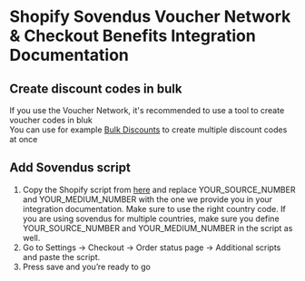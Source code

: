 # Shopify Sovendus Voucher Network & Checkout Benefits Integration Documentation


## Create discount codes in bulk

If you use the Voucher Network, it's recommended to use a tool to create voucher codes in bluk \
You can use for example [Bulk Discounts](https://apps.shopify.com/bulk-discounts) to create multiple discount codes at once

## Add Sovendus script

1.	Copy the Shopify script from [here](https://github.com/Sovendus-GmbH/Sovendus-Shopify-Voucher-Network-and-Checkout-Benefits-Documentation/blob/main/shopify.template.html) and replace YOUR_SOURCE_NUMBER and YOUR_MEDIUM_NUMBER with the one we provide you in your integration documentation. Make sure to use the right country code. If you are using sovendus for multiple countries, make sure you define YOUR_SOURCE_NUMBER and YOUR_MEDIUM_NUMBER in the script as well.
2.	Go to Settings -> Checkout -> Order status page -> Additional scripts and paste the script. 
3.	Press save and you’re ready to go
